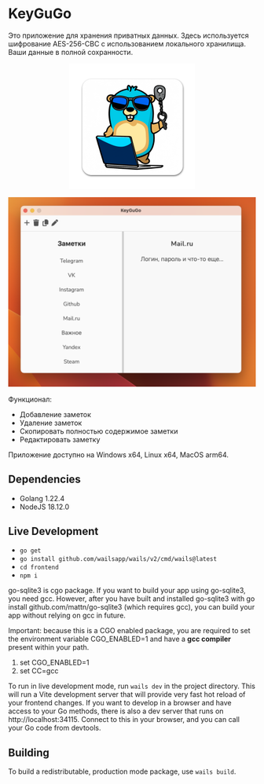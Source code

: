 # KeyGuGo

Это приложение для хранения приватных данных. Здесь используется шифрование
AES-256-CBC с использованием локального хранилища. Ваши данные в полной сохранности.  
<p align="center">
  <img width="256" height="256" src="./build/appicon.png">
</p>

![Screenshot](./assets/Screenshot.png)  

Функционал:
* Добавление заметок
* Удаление заметок
* Скопировать полностью содержимое заметки
* Редактировать заметку  

Приложение доступно на Windows x64, Linux x64, MacOS arm64.

## Dependencies
- Golang 1.22.4
- NodeJS 18.12.0

## Live Development

- `go get`
- `go install github.com/wailsapp/wails/v2/cmd/wails@latest`
- `cd frontend`
- `npm i`

go-sqlite3 is cgo package. If you want to build your app using go-sqlite3, you need gcc. However, after you have built and installed go-sqlite3 with go install github.com/mattn/go-sqlite3 (which requires gcc), you can build your app without relying on gcc in future.

Important: because this is a CGO enabled package, you are required to set the environment variable CGO_ENABLED=1 and have a **gcc compiler** present within your path.

1. set CGO_ENABLED=1
2. set CC=gcc

To run in live development mode, run `wails dev` in the project directory. This will run a Vite development
server that will provide very fast hot reload of your frontend changes. If you want to develop in a browser
and have access to your Go methods, there is also a dev server that runs on http://localhost:34115. Connect
to this in your browser, and you can call your Go code from devtools.

## Building

To build a redistributable, production mode package, use `wails build`.
